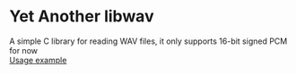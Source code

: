 # Yet Another libwav
A simple C library for reading WAV files, it only supports 16-bit signed PCM for now  
[Usage example](https://github.com/FeckingPotato/yalibwav_example)